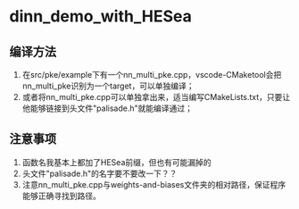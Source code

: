 # dinn_demo_with_HESea

## 编译方法
1. 在src/pke/example下有一个nn_multi_pke.cpp，vscode-CMaketool会把nn_multi_pke识别为一个target，可以单独编译；
2. 或者将nn_multi_pke.cpp可以单独拿出来，适当编写CMakeLists.txt，只要让他能够链接到头文件"palisade.h"就能编译通过；

## 注意事项
1. 函数名我基本上都加了HESea前缀，但也有可能漏掉的
2. 头文件"palisade.h"的名字要不要改一下？？
3. 注意nn_multi_pke.cpp与weights-and-biases文件夹的相对路径，保证程序能够正确寻找到路径。